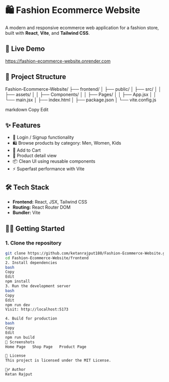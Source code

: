 # 🛍️ Fashion Ecommerce Website

A modern and responsive ecommerce web application for a fashion store, built with **React**, **Vite**, and **Tailwind CSS**.

## 🚀 Live Demo

https://fashion-ecommerce-website.onrender.com

## 📂 Project Structure

Fashion-Ecommerce-Website/
├── frontend/
│ ├── public/
│ ├── src/
│ │ ├── assets/
│ │ ├── Components/
│ │ ├── Pages/
│ │ ├── App.jsx
│ │ └── main.jsx
│ ├── index.html
│ ├── package.json
│ └── vite.config.js

markdown
Copy
Edit

## ✨ Features

- 🔐 Login / Signup functionality
- 🛍️ Browse products by category: Men, Women, Kids
- 🛒 Add to Cart
- 🔎 Product detail view
- 📦 Clean UI using reusable components
- ⚡ Superfast performance with Vite

## 🛠️ Tech Stack

- **Frontend:** React, JSX, Tailwind CSS
- **Routing:** React Router DOM
- **Bundler:** Vite

## 🧑‍💻 Getting Started

### 1. Clone the repository

```bash
git clone https://github.com/ketanrajput180/Fashion-Ecommerce-Website.git
cd Fashion-Ecommerce-Website/frontend
2. Install dependencies
bash
Copy
Edit
npm install
3. Run the development server
bash
Copy
Edit
npm run dev
Visit: http://localhost:5173

4. Build for production
bash
Copy
Edit
npm run build
📸 Screenshots
Home Page	Shop Page	Product Page

🧾 License
This project is licensed under the MIT License.

🙋‍♂️ Author
Ketan Rajput
